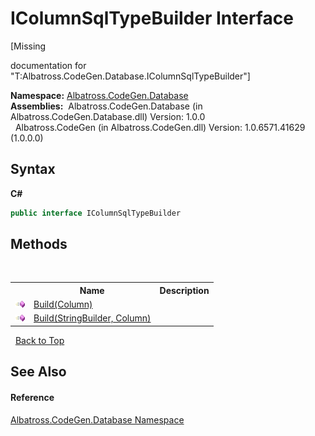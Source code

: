 # IColumnSqlTypeBuilder Interface
 

\[Missing <summary> documentation for "T:Albatross.CodeGen.Database.IColumnSqlTypeBuilder"\]

**Namespace:**&nbsp;<a href="N_Albatross_CodeGen_Database.md">Albatross.CodeGen.Database</a><br />**Assemblies:**&nbsp;&nbsp;Albatross.CodeGen.Database (in Albatross.CodeGen.Database.dll) Version: 1.0.0<br />&nbsp;&nbsp;Albatross.CodeGen (in Albatross.CodeGen.dll) Version: 1.0.6571.41629 (1.0.0.0)<br />

## Syntax

**C#**<br />
``` C#
public interface IColumnSqlTypeBuilder
```


## Methods
&nbsp;<table><tr><th></th><th>Name</th><th>Description</th></tr><tr><td>![Public method](media/pubmethod.gif "Public method")</td><td><a href="M_Albatross_CodeGen_Database_IColumnSqlTypeBuilder_Build.md">Build(Column)</a></td><td /></tr><tr><td>![Public method](media/pubmethod.gif "Public method")</td><td><a href="M_Albatross_CodeGen_Database_IColumnSqlTypeBuilder_Build_1.md">Build(StringBuilder, Column)</a></td><td /></tr></table>&nbsp;
<a href="#icolumnsqltypebuilder-interface">Back to Top</a>

## See Also


#### Reference
<a href="N_Albatross_CodeGen_Database.md">Albatross.CodeGen.Database Namespace</a><br />